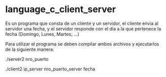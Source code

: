 # language_c_client_server
Es un programa que consta de un cliente y un servidor, el cliente envia al servidor una fecha, y el servidor responde con el dia a la que pertenece la fecha (Domingo, Lunes, Martes, ...)

Para utilizar el programa se deben compilar ambos archivos y ejecutarlos de la siguiente manera:

./server2 nro_puerto

./client2 ip_server nro_puerto_server fecha
